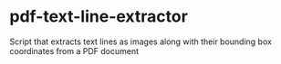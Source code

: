 # pdf-text-line-extractor
Script that extracts text lines as images along with their bounding box coordinates from a PDF document
